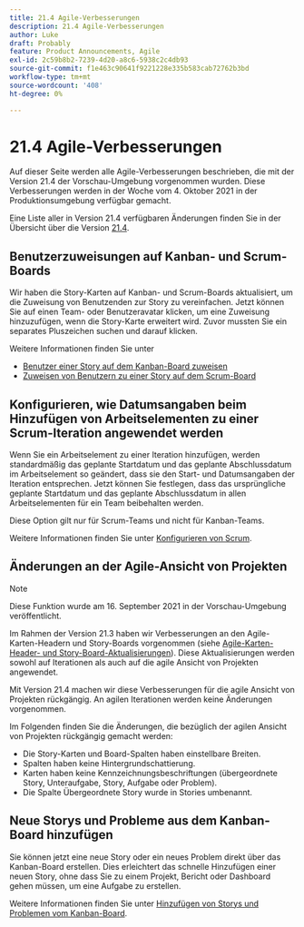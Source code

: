 ```yaml
---
title: 21.4 Agile-Verbesserungen
description: 21.4 Agile-Verbesserungen
author: Luke
draft: Probably
feature: Product Announcements, Agile
exl-id: 2c59b8b2-7239-4d20-a8c6-5938c2c4db93
source-git-commit: f1e463c90641f9221228e335b583cab72762b3bd
workflow-type: tm+mt
source-wordcount: '408'
ht-degree: 0%

---
```


# 21.4 Agile-Verbesserungen

Auf dieser Seite werden alle Agile-Verbesserungen beschrieben, die mit der Version 21.4 der Vorschau-Umgebung vorgenommen wurden. Diese Verbesserungen werden in der Woche vom 4. Oktober 2021 in der Produktionsumgebung verfügbar gemacht.

Eine Liste aller in Version 21.4 verfügbaren Änderungen finden Sie in der Übersicht über die Version [21.4](../../../product-announcements/product-releases/21.4-release-activity/21-4-release-overview.md).

## Benutzerzuweisungen auf Kanban- und Scrum-Boards

Wir haben die Story-Karten auf Kanban- und Scrum-Boards aktualisiert, um die Zuweisung von Benutzenden zur Story zu vereinfachen. Jetzt können Sie auf einen Team- oder Benutzeravatar klicken, um eine Zuweisung hinzuzufügen, wenn die Story-Karte erweitert wird. Zuvor mussten Sie ein separates Pluszeichen suchen und darauf klicken.

Weitere Informationen finden Sie unter

* [Benutzer einer Story auf dem Kanban-Board zuweisen](../../../agile/use-kanban-in-an-agile-team/assign-users-to-a-story.md)
* [Zuweisen von Benutzern zu einer Story auf dem Scrum-Board](../../../agile/use-scrum-in-an-agile-team/scrum-board/assign-users-to-a-story-scrum.md)

## Konfigurieren, wie Datumsangaben beim Hinzufügen von Arbeitselementen zu einer Scrum-Iteration angewendet werden

Wenn Sie ein Arbeitselement zu einer Iteration hinzufügen, werden standardmäßig das geplante Startdatum und das geplante Abschlussdatum im Arbeitselement so geändert, dass sie den Start- und Datumsangaben der Iteration entsprechen. Jetzt können Sie festlegen, dass das ursprüngliche geplante Startdatum und das geplante Abschlussdatum in allen Arbeitselementen für ein Team beibehalten werden.

Diese Option gilt nur für Scrum-Teams und nicht für Kanban-Teams.

Weitere Informationen finden Sie unter [Konfigurieren von Scrum](../../../agile/get-started-with-agile-in-workfront/configure-scrum.md).

## Änderungen an der Agile-Ansicht von Projekten

>[!NOTE]
>
>Diese Funktion wurde am 16. September 2021 in der Vorschau-Umgebung veröffentlicht.

Im Rahmen der Version 21.3 haben wir Verbesserungen an den Agile-Karten-Headern und Story-Boards vorgenommen (siehe [Agile-Karten-Header- und Story-Board-Aktualisierungen](../../../product-announcements/product-releases/21.3-release-activity/21-3-project-enhancements.md#agile)). Diese Aktualisierungen werden sowohl auf Iterationen als auch auf die agile Ansicht von Projekten angewendet.

Mit Version 21.4 machen wir diese Verbesserungen für die agile Ansicht von Projekten rückgängig. An agilen Iterationen werden keine Änderungen vorgenommen.

Im Folgenden finden Sie die Änderungen, die bezüglich der agilen Ansicht von Projekten rückgängig gemacht werden:

* Die Story-Karten und Board-Spalten haben einstellbare Breiten.
* Spalten haben keine Hintergrundschattierung.
* Karten haben keine Kennzeichnungsbeschriftungen (übergeordnete Story, Unteraufgabe, Story, Aufgabe oder Problem).
* Die Spalte Übergeordnete Story wurde in Stories umbenannt.

## Neue Storys und Probleme aus dem Kanban-Board hinzufügen

Sie können jetzt eine neue Story oder ein neues Problem direkt über das Kanban-Board erstellen. Dies erleichtert das schnelle Hinzufügen einer neuen Story, ohne dass Sie zu einem Projekt, Bericht oder Dashboard gehen müssen, um eine Aufgabe zu erstellen.

Weitere Informationen finden Sie unter [Hinzufügen von Storys und Problemen vom Kanban-Board](../../../agile/use-kanban-in-an-agile-team/add-story-from-kanban-board.md).

